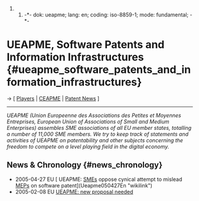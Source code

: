 1.  1.  -\*- dok: ueapme; lang: en; coding: iso-8859-1; mode:
        fundamental; -\*-

# UEAPME, Software Patents and Information Infrastructures {#ueapme_software_patents_and_information_infrastructures}

-\> \[ [ Players](SwpatgasnuEn "wikilink") \| [
CEAPME](CeapmeEn "wikilink") \| [ Patent News](SwpatcninoEn "wikilink")
\]

------------------------------------------------------------------------

*UEAPME (Union Europeenne des Associations des Petites et Moyennes
Entreprises, European Union of Associations of Small and Medium
Enterprises) assembles SME associations of all EU member states,
totalling a number of 11,000 SME members. We try to keep track of
statements and activities of UEAPME on patentability and other subjects
concerning the freedom to compete on a level playing field in the
digital economy.*

## News & Chronology {#news_chronology}

-   2005-04-27 EU [ UEAPME: [SMEs](SMEs "wikilink") oppose cynical
    attempt to mislead [MEPs](MEPs "wikilink") on software
    patent](Ueapme050427En "wikilink")
-   2005-02-08 EU [UEAPME: new proposal
    needed](http://www.eubusiness.com/press/ueapme.2005-02-08 "wikilink")
